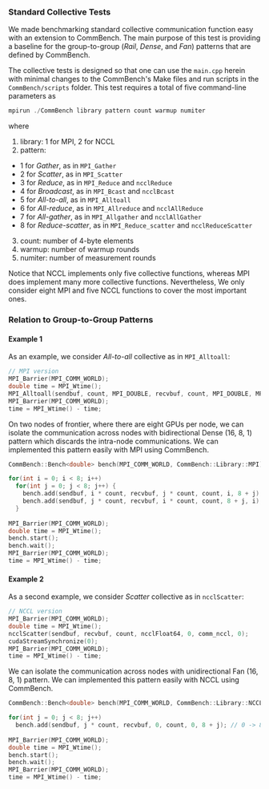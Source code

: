 ### Standard Collective Tests

We made benchmarking standard collective communication function easy with an extension to CommBench. The main purpose of this test is providing a baseline for the group-to-group (*Rail*, *Dense*, and *Fan*) patterns that are defined by CommBench.

The collective tests is designed so that one can use the ```main.cpp``` herein with minimal changes to the CommBench's Make files and run scripts in the ```CommBench/scripts``` folder. This test requires a total of five command-line parameters as
```cpp
mpirun ./CommBench library pattern count warmup numiter
```
where
1. library: 1 for MPI, 2 for NCCL
2. pattern:
  - 1 for *Gather*, as in `MPI_Gather`
  - 2 for *Scatter*, as in `MPI_Scatter`
  - 3 for *Reduce*, as in `MPI_Reduce` and `ncclReduce`
  - 4 for *Broadcast*, as in `MPI_Bcast` and `ncclBcast`
  - 5 for *All-to-all*, as in `MPI_Alltoall`
  - 6 for *All-reduce*, as in `MPI_Allreduce` and `ncclAllReduce`
  - 7 for *All-gather*, as in `MPI_Allgather` and `ncclAllGather`
  - 8 for *Reduce-scatter*, as in `MPI_Reduce_scatter` and `ncclReduceScatter`
3. count: number of 4-byte elements
4. warmup: number of warmup rounds
5. numiter: number of measurement rounds

Notice that NCCL implements only five collective functions, whereas MPI does implement many more collective functions. Nevertheless, We only consider eight MPI and five NCCL functions to cover the most important ones.

### Relation to Group-to-Group Patterns

#### Example 1

As an example, we consider *All-to-all* collective as in `MPI_Alltoall`:
```cpp
// MPI version
MPI_Barrier(MPI_COMM_WORLD);
double time = MPI_Wtime();
MPI_Alltoall(sendbuf, count, MPI_DOUBLE, recvbuf, count, MPI_DOUBLE, MPI_COMM_WORLD);
MPI_Barrier(MPI_COMM_WORLD);
time = MPI_Wtime() - time;
```
On two nodes of frontier, where there are eight GPUs per node, we can isolate the communication across nodes with bidirectional Dense (16, 8, 1) pattern which discards the intra-node communications. We can implemented this pattern easily with MPI using CommBench.
```cpp
CommBench::Bench<double> bench(MPI_COMM_WORLD, CommBench::Library::MPI);

for(int i = 0; i < 8; i++)
  for(int j = 0; j < 8; j++) {
    bench.add(sendbuf, i * count, recvbuf, j * count, count, i, 8 + j); // i -> 8 + j
    bench.add(sendbuf, j * count, recvbuf, i * count, count, 8 + j, i); // 8 + j -> i
  }
  
MPI_Barrier(MPI_COMM_WORLD);
double time = MPI_Wtime();
bench.start();
bench.wait();
MPI_Barrier(MPI_COMM_WORLD);
time = MPI_Wtime() - time;
```


#### Example 2

As a second example, we consider *Scatter* collective as in `ncclScatter`:
```cpp
// NCCL version
MPI_Barrier(MPI_COMM_WORLD);
double time = MPI_Wtime();
ncclScatter(sendbuf, recvbuf, count, ncclFloat64, 0, comm_nccl, 0);
cudaStreamSynchronize(0);
MPI_Barrier(MPI_COMM_WORLD);
time = MPI_Wtime() - time;
```

We can isolate the communication across nodes with unidirectional Fan (16, 8, 1) pattern. We can implemented this pattern easily with NCCL using CommBench.

```cpp
CommBench::Bench<double> bench(MPI_COMM_WORLD, CommBench::Library::NCCL);

for(int j = 0; j < 8; j++)
  bench.add(sendbuf, j * count, recvbuf, 0, count, 0, 8 + j); // 0 -> 8 + j
  
MPI_Barrier(MPI_COMM_WORLD);
double time = MPI_Wtime();
bench.start();
bench.wait();
MPI_Barrier(MPI_COMM_WORLD);
time = MPI_Wtime() - time;
```
